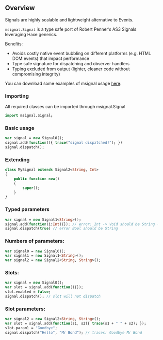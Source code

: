 ## Overview

Signals are highly scalable and lightweight alternative to Events.

`msignal.Signal` is a type safe port of Robert Penner’s AS3 Signals leveraging Haxe generics.

Benefits:

* Avoids costly native event bubbling on different platforms (e.g. HTML DOM events) that impact performance
* Type safe signature for dispatching and observer handlers
* Typing excluded from output (lighter, cleaner code without compromising integrity)

You can download some examples of msignal usage [here](https://github.com/downloads/massiveinteractive/msignal/examples.zip).

### Importing

All required classes can be imported through msignal.Signal

```haxe
import msignal.Signal;
```

### Basic usage

```haxe
var signal = new Signal0();
signal.add(function(){ trace("signal dispatched!"); })
signal.dispatch();
```

### Extending

```haxe
class MySignal extends Signal2<String, Int>
{
	public function new()
	{
		super();
	}
}
```

### Typed parameters

```haxe
var signal = new Signal1<String>();
signal.add(function(i:Int){}); // error: Int -> Void should be String -> Void
signal.dispatch(true) // error Bool should be String
```

### Numbers of parameters:

```haxe
var signal0 = new Signal0();
var signal1 = new Signal1<String>();
var signal2 = new Signal2<String, String>();
```

### Slots:

```haxe
var signal = new Signal0();
var slot = signal.add(function(){});
slot.enabled = false;
signal.dispatch(); // slot will not dispatch
```

### Slot parameters:

```haxe
var signal2 = new Signal2<String, String>();
var slot = signal.add(function(s1, s2){ trace(s1 + " " + s2); });
slot.param1 = "Goodbye";
signal.dispatch("Hello", "Mr Bond"); // traces: Goodbye Mr Bond
```
